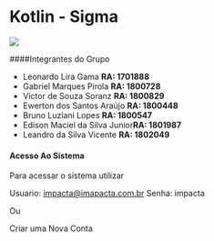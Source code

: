 

# Kotlin - Sigma

![](https://raw.githubusercontent.com/leandrovicente/leandrovicente.github.io/master/img/rh.png)



####Integrantes do Grupo 
                
- Leonardo Lira Gama <b>RA: 1701888 </b>
- Gabriel Marques Pirola <b>RA: 1800728</b>
- Victor de Souza Soranz <b>RA: 1800829</b>
- Ewerton dos Santos Araújo <b>RA: 1800448</b>
- Bruno Luziani Lopes <b>RA: 1800547</b>
- Edison Maciel da Silva Junior<b>RA: 1801987</b>
- Leandro da Silva Vicente <b>RA: 1802049</b>

#### Acesso Ao Sistema

Para acessar o sistema utilizar 

Usuario: impacta@imapacta.com.br
Senha: impacta

Ou

Criar uma Nova Conta

